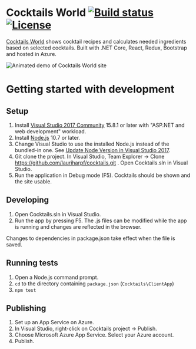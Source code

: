 # Cocktails World [![Build status](https://ci.appveyor.com/api/projects/status/0ipfl0ib704h2s8o?svg=true)](https://ci.appveyor.com/project/lauriharpf/cocktails) [![License](https://img.shields.io/github/license/lharpf/cocktails)](https://github.com/lauriharpf/cocktails/blob/master/LICENSE.txt)

[Cocktails World](http://www.cocktailsworld.eu/) shows cocktail recipes and calculates needed ingredients based on selected cocktails. Built with .NET Core, React, Redux, Bootstrap and hosted in Azure.

![Animated demo of Cocktails World site](https://raw.githubusercontent.com/lauriharpf/cocktails/master/readme_demo.gif)

# Getting started with development

## Setup

1. Install [Visual Studio 2017 Community](https://www.visualstudio.com/downloads/) 15.8.1 or later with "ASP.NET and web development" workload.
2. Install [Node.js](https://nodejs.org/en/) 10.7 or later.
3. Change Visual Studio to use the installed Node.js instead of the bundled-in one. See [Update Node Version in Visual Studio 2017](https://stackoverflow.com/a/43850262/843984).
4. Git clone the project. In Visual Studio, Team Explorer -> Clone https://github.com/lauriharpf/cocktails.git . Open Cocktails.sln in Visual Studio.
5. Run the application in Debug mode (F5). Cocktails should be shown and the site usable.

## Developing

1. Open Cocktails.sln in Visual Studio.
2. Run the app by pressing F5. The .js files can be modified while the app is running and changes are reflected in the browser.

Changes to dependencies in package.json take effect when the file is saved.

## Running tests

1. Open a Node.js command prompt.
2. `cd` to the directory containing `package.json` (`Cocktails\ClientApp`)
3. `npm test`

## Publishing

1. Set up an App Service on Azure.
2. In Visual Studio, right-click on Cocktails project -> Publish.
3. Choose Microsoft Azure App Service. Select your Azure account.
4. Publish.